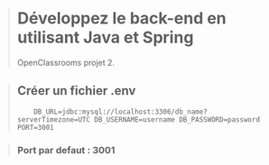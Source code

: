 > # Développez le back-end en utilisant Java et Spring
>
> OpenClassrooms projet 2.

> ## Créer un fichier .env
>
> `    DB_URL=jdbc:mysql://localhost:3306/db_name?serverTimezone=UTC
>    DB_USERNAME=username
>    DB_PASSWORD=password
>    PORT=3001`

> ### Port par defaut : 3001
